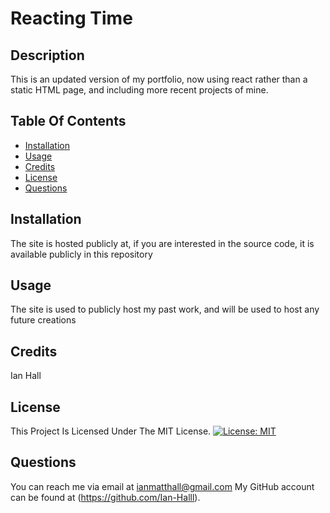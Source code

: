 # Reacting Time
      
## Description
This is an updated version of my portfolio, now using react rather than a static HTML page, and including more recent projects of mine.
      
## Table Of Contents
- [Installation](#installation)
- [Usage](#usage)
- [Credits](#credits)
- [License](#license)
- [Questions](#questions)
      
## Installation
The site is hosted publicly at, if you are interested in the source code, it is available publicly in this repository
      
## Usage
The site is used to publicly host my past work, and will be used to host any future creations
      
## Credits
Ian Hall
      
## License
This Project Is Licensed Under The MIT License.
[![License: MIT](https://img.shields.io/badge/License-MIT-yellow.svg)](https://opensource.org/licenses/MIT)

      
## Questions
You can reach me via email at ianmatthall@gmail.com
My GitHub account can be found at (https://github.com/Ian-Halll).
